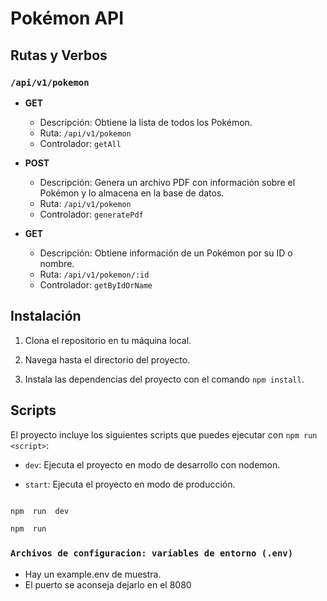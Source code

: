 # Pokémon API

## Rutas y Verbos

### `/api/v1/pokemon`

- **GET**
  - Descripción: Obtiene la lista de todos los Pokémon.
  - Ruta: `/api/v1/pokemon`
  - Controlador: `getAll`

- **POST**
  - Descripción: Genera un archivo PDF con información sobre el Pokémon y lo almacena en la base de datos.
  - Ruta: `/api/v1/pokemon`
  - Controlador: `generatePdf`

- **GET**
  - Descripción: Obtiene información de un Pokémon por su ID o nombre.
  - Ruta: `/api/v1/pokemon/:id`
  - Controlador: `getByIdOrName`


## Instalación

1. Clona el repositorio en tu máquina local.

2. Navega hasta el directorio del proyecto.

3. Instala las dependencias del proyecto con el comando `npm install`.

  

## Scripts

 
El proyecto incluye los siguientes scripts que puedes ejecutar con `npm run <script>`:

-  `dev`: Ejecuta el proyecto en modo de desarrollo con nodemon.

-  `start`: Ejecuta el proyecto en modo de producción.

  

```bash

npm  run  dev

npm  run  
```

### `Archivos de configuracion: variables de entorno (.env)`
- Hay un example.env de muestra.
- El puerto se aconseja dejarlo en el 8080